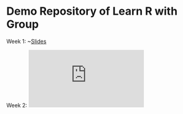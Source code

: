 # Demo Repository of Learn R with Group 

Week 1: ~[Slides](https://rugnepal.github.io/learnRgroup/week_1/slides.html)

Week 2: ![Codes](https://rugnepal.github.io/learnRgroup/week_2/demo_analysis.html)

